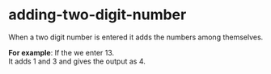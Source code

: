 # adding-two-digit-number
<h>When a two digit number is entered it adds the numbers among themselves.</h><br>

**For example**: If the we enter 13.<br>
It adds 1 and 3 and gives the output as 4.

